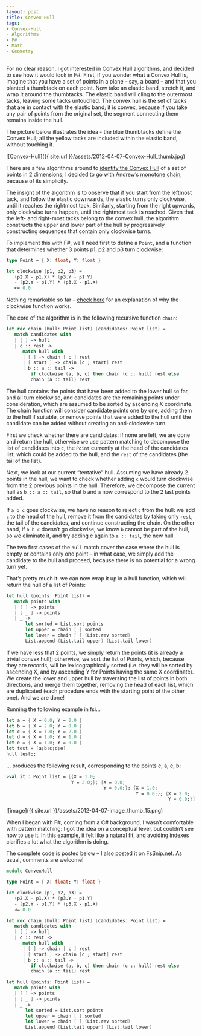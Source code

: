 ```yaml
---
layout: post
title: Convex Hull
tags:
- Convex-Hull
- Algorithms
- F#
- Math
- Geometry
---
```


For no clear reason, I got interested in Convex Hull algorithms, and decided to see how it would look in F#. First, if you wonder what a Convex Hull is, imagine that you have a set of points in a plane – say, a board – and that you planted a thumbtack on each point. Now take an elastic band, stretch it, and wrap it around the thumbtacks. The elastic band will cling to the outermost tacks, leaving some tacks untouched. The convex hull is the set of tacks that are in contact with the elastic band; it is convex, because if you take any pair of points from the original set, the segment connecting them remains inside the hull.  

The picture below illustrates the idea - the blue thumbtacks define the Convex Hull; all the yellow tacks are included within the elastic band, without touching it.  

![Convex-Hull]({{ site.url }}/assets/2012-04-07-Convex-Hull_thumb.jpg)

There are a few algorithms around to [identify the Convex Hull](http://en.wikipedia.org/wiki/Convex_hull_algorithms) of a set of points in 2 dimensions; I decided to go with Andrew’s [monotone chain](http://en.wikibooks.org/wiki/Algorithm_Implementation/Geometry/Convex_hull/Monotone_chain), because of its simplicity.  

The insight of the algorithm is to observe that if you start from the leftmost tack, and follow the elastic downwards, the elastic turns only clockwise, until it reaches the rightmost tack. Similarly, starting from the right upwards, only clockwise turns happen, until the rightmost tack is reached. Given that the left- and right-most tacks belong to the convex hull, the algorithm constructs the upper and lower part of the hull by progressively constructing sequences that contain only clockwise turns. 

<!--more-->

To implement this with F#, we’ll need first to define a `Point`, and a function that determines whether 3 points p1, p2 and p3 turn clockwise:  

``` fsharp
type Point = { X: float; Y: float }

let clockwise (p1, p2, p3) =
   (p2.X - p1.X) * (p3.Y - p1.Y)
   - (p2.Y - p1.Y) * (p3.X - p1.X)
   <= 0.0
``` 

Nothing remarkable so far – [check here](http://en.wikipedia.org/wiki/Graham_scan#Algorithm) for an explanation of why the clockwise function works.

The core of the algorithm is in the following recursive function `chain`:

``` fsharp
let rec chain (hull: Point list) (candidates: Point list) =
   match candidates with
   | [ ] -> hull
   | c :: rest ->
      match hull with
      | [ ] -> chain [ c ] rest
      | [ start ] -> chain [c ; start] rest
      | b :: a :: tail -> 
         if clockwise (a, b, c) then chain (c :: hull) rest else
         chain (a :: tail) rest
``` 

The hull contains the points that have been added to the lower hull so far, and all turn clockwise, and candidates are the remaining points under consideration, which are assumed to be sorted by ascending X coordinate. The chain function will consider candidate points one by one, adding them to the hull if suitable, or remove points that were added to the hull until the candidate can be added without creating an anti-clockwise turn.

First we check whether there are candidates: if none are left, we are done and return the hull, otherwise we use pattern matching to decompose the list of candidates into `c`, the `Point` currently at the head of the candidates list, which could be added to the hull, and the `rest` of the candidates (the tail of the list).

Next, we look at our current “tentative” hull. Assuming we have already 2 points in the hull, we want to check whether adding `c` would turn clockwise from the 2 previous points in the hull. Therefore, we decompose the current hull as `b :: a :: tail`, so that `b` and `a` now correspond to the 2 last points added.

If `a b c` goes clockwise, we have no reason to reject `c` from the hull: we add `c` to the head of the hull, remove it from the candidates by taking only `rest`, the tail of the candidates, and continue constructing the chain. On the other hand, if `a b c` doesn’t go clockwise, we know `b` cannot be part of the hull, so we eliminate it, and try adding c again to `a :: tail`, the new hull.

The two first cases of the `hull` match cover the case where the hull is empty or contains only one point – in what case, we simply add the candidate to the hull and proceed, because there is no potential for a wrong turn yet.

That’s pretty much it: we can now wrap it up in a hull function, which will return the hull of a list of Points:

``` fsharp
let hull (points: Point list) =
   match points with
   | [ ] -> points
   | [ _ ] -> points
   | _ ->
       let sorted = List.sort points
       let upper = chain [ ] sorted
       let lower = chain [ ] (List.rev sorted)
       List.append (List.tail upper) (List.tail lower)
``` 

If we have less that 2 points, we simply return the points (it is already a trivial convex hull); otherwise, we sort the list of Points, which, because they are records, will be lexicographically sorted (i.e. they will be sorted by ascending X, and by ascending Y for Points having the same X coordinate). We create the lower and upper hull by traversing the list of points in both directions, and merge them together, removing the head of each list, which are duplicated (each procedure ends with the starting point of the other one). And we are done!

Running the following example in fsi…

``` fsharp
let a = { X = 0.0; Y = 0.0 }
let b = { X = 2.0; Y = 0.0 }
let c = { X = 1.0; Y = 2.0 }
let d = { X = 1.0; Y = 1.0 }
let e = { X = 1.0; Y = 0.0 }
let test = [a;b;c;d;e]
hull test;;
``` 

… produces the following result, corresponding to the points c, a, e, b:

``` fsharp
>val it : Point list = [{X = 1.0;
                        Y = 2.0;}; {X = 0.0;
                                    Y = 0.0;}; {X = 1.0;
                                                Y = 0.0;}; {X = 2.0;
                                                            Y = 0.0;}]
``` 

![image]({{ site.url }}/assets/2012-04-07-image_thumb_15.png)

When I began with F#, coming from a C# background, I wasn’t comfortable with pattern matching: I got the idea on a conceptual level, but couldn’t see how to use it. In this example, it felt like a natural fit, and avoiding indexes clarifies a lot what the algorithm is doing.

The complete code is posted below – I also posted it on [FsSnip.net](http://fssnip.net/bt). As usual, comments are welcome!

``` fsharp
module ConvexHull

type Point = { X: float; Y: float }

let clockwise (p1, p2, p3) =
   (p2.X - p1.X) * (p3.Y - p1.Y)
   - (p2.Y - p1.Y) * (p3.X - p1.X)
   <= 0.0

let rec chain (hull: Point list) (candidates: Point list) =
   match candidates with
   | [ ] -> hull
   | c :: rest ->
      match hull with
      | [ ] -> chain [ c ] rest
      | [ start ] -> chain [c ; start] rest
      | b :: a :: tail -> 
         if clockwise (a, b, c) then chain (c :: hull) rest else
         chain (a :: tail) rest

let hull (points: Point list) =
   match points with
   | [ ] -> points
   | [ _ ] -> points
   | _ ->
       let sorted = List.sort points
       let upper = chain [ ] sorted
       let lower = chain [ ] (List.rev sorted)
       List.append (List.tail upper) (List.tail lower)
``` 
